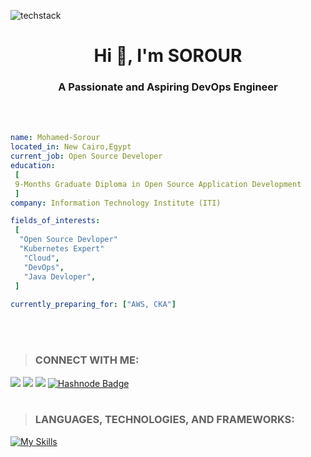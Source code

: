 ![techstack](https://user-images.githubusercontent.com/52347812/137624699-ce6bb7ee-eb84-46f1-ac69-c4b78b22db90.png)
<h1 align="center">Hi 👋, I'm SOROUR</h1>
<h3 align="center">A Passionate and Aspiring DevOps Engineer</h3>
<br></br>

 ```yaml
name: Mohamed-Sorour
located_in: New Cairo,Egypt
current_job: Open Source Developer
education:
  [
  9-Months Graduate Diploma in Open Source Application Development
  ]
company: Information Technology Institute (ITI) 

fields_of_interests:
  [
   "Open Source Devloper"
   "Kubernetes Expert"
    "Cloud",
    "DevOps",
    "Java Devloper",
  ]
  
currently_preparing_for: ["AWS, CKA"]
```
<br></br>
>### CONNECT WITH ME: 
<!-- [![My socials](https://skillicons.dev/icons?i=linkedin,twitter,github)](https://skillicons.dev) -->
[<img src= "https://img.shields.io/twitter/follow/SajiyaSalat?label=Twitter&logo=twitter&style=for-the-badge&color=blue"/>][twitter]
[<img src="https://img.shields.io/badge/linkedin-%230077b5.svg?&style=for-the-badge&logo=linkedin&logoColor=white" />][linkedin]
[<img src ="https://img.shields.io/badge/github-%23333.svg?&style=for-the-badge&logo=github&logoColor=white"/>][github]
[![Hashnode Badge](https://img.shields.io/badge/-@sajiyahsalat-03a57a?style=flat-square&labelColor=000000&logo=Hashnode&link=https://sajiyah-salat.hashnode.dev/)](https://sajiyah-salat.hashnode.dev/)
<br></br> 
> ### LANGUAGES, TECHNOLOGIES, AND FRAMEWORKS:
[![My Skills](https://skillicons.dev/icons?i=aws,git,jenkins,linux,docker,kubernetes,java,html,css,js,bootstrap&perline=6)](https://skillicons.dev)
 

 [twitter]: https://twitter.com/MohamedSorour98
 [linkedin]: https://www.linkedin.com/in/mohamedsorour1998
 [github]: https://github.com/mohamedsorour1998

 
